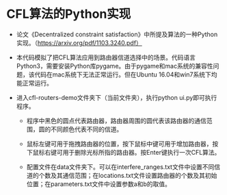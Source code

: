 # CFL算法的Python实现

+ 论文《Decentralized constraint satisfaction》中所提及算法的一种Python实现。（https://arxiv.org/pdf/1103.3240.pdf）

+ 本代码模拟了把CFL算法应用到路由器信道选择中的场景。代码语言Python3，需要安装Python库pygame。由于pygame和mac系统的兼容性问题，该代码在mac系统下无法正常运行。但在Ubuntu 16.04和win7系统下均能正常运行。

+ 进入cfl-routers-demo文件夹下（当前文件夹），执行python ui.py即可执行程序。

  + 程序中黑色的圆点代表路由器，路由器周围的圆代表该路由器的通信范围，圆的不同颜色代表不同的信道。

  + 鼠标左键可用于拖拽路由器的位置，按下鼠标中键可用于增加路由器，按下鼠标右键可用于删除光标所指的路由器。按Enter键执行一次CFL算法。

  + 配置文件在data文件夹下。可以在interfere_ranges.txt文件中设置不同信道的个数及其通信范围；在locations.txt文件设置路由器的个数及其初始位置；在parameters.txt文件中设置参数a和b的取值。

